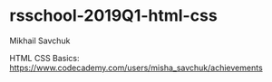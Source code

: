 # rsschool-2019Q1-html-css
Mikhail Savchuk

HTML CSS Basics: https://www.codecademy.com/users/misha_savchuk/achievements
